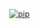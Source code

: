 [//]: # (VERSION:1.30.1)
[![pip](https://img.shields.io/badge/compatible%20pip%20version-0.9.2-00bbe2?&logo=pypi&logoColor=f5c39e)](https://pypi.org/project/deephys/0.9.2)




















